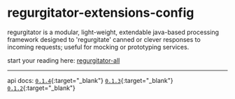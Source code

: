# regurgitator-extensions-config

regurgitator is a modular, light-weight, extendable java-based processing framework designed to 'regurgitate' canned or clever responses to incoming requests; useful for mocking or prototyping services.

start your reading here: [regurgitator-all](https://talmeym.github.io/regurgitator-all#regurgitator)

---

api docs: [``0.1.4``](https://regurgitator.emarte.uk/apidocs/regurgitator-extensions-config/0.1.4/){:target="_blank"} [``0.1.3``](https://regurgitator.emarte.uk/apidocs/regurgitator-extensions-config/0.1.3/){:target="_blank"} [``0.1.2``](https://regurgitator.emarte.uk/apidocs/regurgitator-extensions-config/0.1.2/){:target="_blank"}

